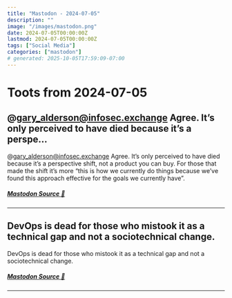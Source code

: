 ```yaml
---
title: "Mastodon - 2024-07-05"
description: ""
image: "/images/mastodon.png"
date: 2024-07-05T00:00:00Z
lastmod: 2024-07-05T00:00:00Z
tags: ["Social Media"]
categories: ["mastodon"]
# generated: 2025-10-05T17:59:09-07:00
---
```


# Toots from 2024-07-05

## @gary_alderson@infosec.exchange Agree. It’s only perceived to have died because it’s a perspe...

@gary_alderson@infosec.exchange Agree. It’s only perceived to have died because it’s a perspective shift, not a product you can buy. For those that made the shift it’s more “this is how we currently do things because we’ve found this approach effective for the goals we currently have”.

##### [Mastodon Source 🐘](https://hachyderm.io/@mweagle/112735373667698489)

---

## DevOps is dead for those who mistook it as a technical gap and not a sociotechnical change.

DevOps is dead for those who mistook it as a technical gap and not a sociotechnical change.

##### [Mastodon Source 🐘](https://hachyderm.io/@mweagle/112735319405017523)

---


